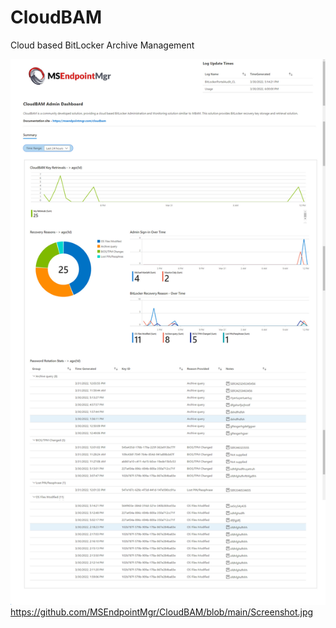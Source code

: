 # CloudBAM
Cloud based BitLocker Archive Management

![alt text](https://github.com/MSEndpointMgr/CloudBAM/blob/main/Screenshot.jpg)
https://github.com/MSEndpointMgr/CloudBAM/blob/main/Screenshot.jpg
